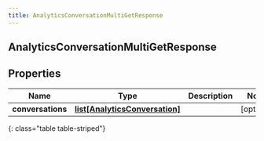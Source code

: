 ```yaml
---
title: AnalyticsConversationMultiGetResponse
---
```

## AnalyticsConversationMultiGetResponse

## Properties

|Name | Type | Description | Notes|
|------------ | ------------- | ------------- | -------------|
| **conversations** | [**list[AnalyticsConversation]**](AnalyticsConversation.html) |  | [optional] |
{: class="table table-striped"}


